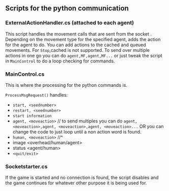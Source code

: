 ## Scripts for the python communication

### ExternalActionHandler.cs (attached to each agent)

This script handles the movement calls that are sent from the socket . Depending on the movement type for the specified agent, adds the action for the agent to do.
You can add actions to the cached and queued movements. For `Stop`,cached is not supported. To send over multiple actions in one go you can do `agent,MF,agent,MF...` or just tweak the script in `MainControl` to do a loop checking for commands.

### MainControl.cs

This is where the processing for the python commands is.

`ProcessMsgRequest()` handles:

- `start, <seednumber>`
- `restart, <seednumber> `
- `start information`
- `agent, <moveaction>` // to send multiples you can do ``agent, <moveaction>,agent, <moveaction>,agent, <moveaction>...`` OR you can change the code to just loop until a non action word is found.
-  `human, <moveaction>` //^
- image <overhead/human/agent>
- status <agent/human>
- `<quit/exit>`


### Socketstarter.cs

If the game is started and no connection is found, the script disables and the game continues for whatever other purpose it is being used for.
